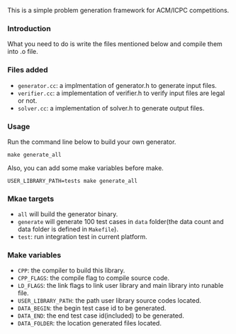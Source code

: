 This is a simple problem generation framework for ACM/ICPC competitions.

### Introduction
What you need to do is write the files mentioned below and compile them into .o file.

### Files added
  - `generator.cc`: a implmentation of generator.h to generate input files.
  - `verifier.cc`: a implementation of verifier.h to verify input files are legal or not.
  - `solver.cc`: a implementation of solver.h to generate output files.

### Usage
Run the command line below to build your own generator.
```
make generate_all
```

Also, you can add some make variables before make.
```
USER_LIBRARY_PATH=tests make generate_all
```

### Mkae targets
  - `all` will build the generator binary.
  - `generate` will generate 100 test cases in `data` folder(the data count and
data folder is defined in `Makefile`).
  - `test`: run integration test in current platform.

### Make variables
  - `CPP`: the compiler to build this library.
  - `CPP_FLAGS`: the compile flag to compile source code.
  - `LD_FLAGS`: the link flags to link user library and main library into runable file.
  - `USER_LIBRARY_PATH`: the path user library source codes located.
  - `DATA_BEGIN`: the begin test case id to be generated.
  - `DATA_END`: the end test case id(included) to be generated.
  - `DATA_FOLDER`: the location generated files located.

